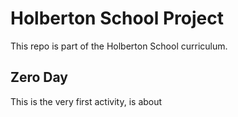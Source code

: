 # Holberton School Project
This repo is part of the Holberton School curriculum.

## Zero Day
This is the very first activity, is about 